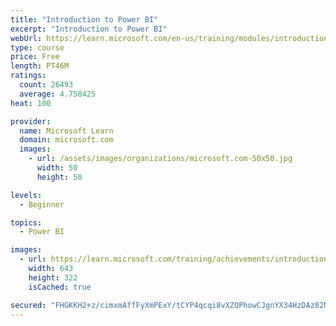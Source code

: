 ```yaml
---
title: "Introduction to Power BI"
excerpt: "Introduction to Power BI"
webUrl: https://learn.microsoft.com/en-us/training/modules/introduction-power-bi/
type: course
price: Free
length: PT46M
ratings:
  count: 26493
  average: 4.750425
heat: 100

provider:
  name: Microsoft Learn
  domain: microsoft.com
  images:
    - url: /assets/images/organizations/microsoft.com-50x50.jpg
      width: 50
      height: 50

levels:
  - Beginner

topics:
  - Power BI

images:
  - url: https://learn.microsoft.com/training/achievements/introduction-power-bi-social.png
    width: 643
    height: 322
    isCached: true

secured: "FHGKKH2+z/cimxmAffFyXmPExY/tCYP4qcqi8vXZOPhowCJgnYX34HzDAz82NJl8xVtgg0X7aX24ZTzaT4NWsFeYQapX5kILTx6gfL7BAYzcfyWyQiAMmEoVU0/5SLUfChdTHooBeijGUctW8YzsfaTD53V4ftwHlXcY+tRUFXaBngnRJllAuxB8iL5V6lHix9S2nHBKU8tnzIx4QUQxcd7b4/NREdoDgaVRaa1WENkhU6DnAG+Y2rFo2u7XhdVv8S+DQ80xrq3h60N3jPaDRJpbCnTa1wzpDyUl/H/g5K0iU7sXCSisBuK6yzp2AYh9VxF0OUdSJVKhxrbpqgyHJvchlwVHJfyQR8Q2T3MTW4m0rfodBqoy6Vtd3qANKgdcUAx1AzPldH7sUTjILsqpekqgVxUfINgbaV4rGwTFnm2IIwPOkcyi9dO+TXbGxzEp;Kyda52HQIK+Uphu5KkIjoA=="
---
```


